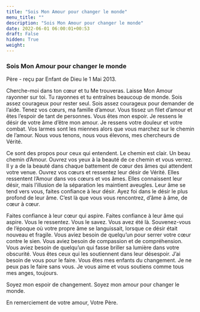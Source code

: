```yaml
---
title: "Sois Mon Amour pour changer le monde"
menu_title: ""
description: "Sois Mon Amour pour changer le monde"
date: 2022-06-01 06:00:01+00:53
draft: False
hidden: True
weight:
---
```

### Sois Mon Amour pour changer le monde

Père - reçu par Enfant de Dieu le 1 Mai 2013.

Cherche-moi dans ton cœur et tu Me trouveras. Laisse Mon Amour rayonner sur toi. Tu rayonnes et tu entraînes beaucoup de monde. Sois assez courageux pour rester seul. Sois assez courageux pour demander de l’aide. Tenez vos cœurs, ma famille d’amour. Vous tissez un filet d’amour et êtes l’espoir de tant de personnes. Vous êtes mon espoir. Je ressens le désir de votre âme d’être mon amour. Je ressens votre douleur et votre combat. Vos larmes sont les miennes alors que vous marchez sur le chemin de l’amour. Nous vous tenons, nous vous élevons, mes chercheurs de Vérité.

Ce sont des propos pour ceux qui entendent. Le chemin est clair. Un beau chemin d’Amour. Ouvrez vos yeux à la beauté de ce chemin et vous verrez. Il y a de la beauté dans chaque battement de cœur des âmes qui attendent votre venue. Ouvrez vos cœurs et ressentez leur désir de Vérité. Elles ressentent l’Amour dans vos cœurs et vos âmes. Elles connaissent leur désir, mais l’illusion de la séparation les maintient aveugles. Leur âme se tend vers vous, faites confiance à leur désir. Ayez foi dans le désir le plus profond de leur âme. C’est là que vous vous rencontrez, d’âme à âme, de cœur à cœur.

Faites confiance à leur cœur qui aspire. Faites confiance à leur âme qui aspire. Vous le ressentez. Vous le savez. Vous avez été là. Souvenez-vous de l’époque où votre propre âme se languissait, lorsque ce désir était nouveau et fragile. Vous aviez besoin de quelqu’un pour serrer votre cœur contre le sien. Vous aviez besoin de compassion et de compréhension. Vous aviez besoin de quelqu’un qui fasse briller sa lumière dans votre obscurité. Vous êtes ceux qui les soutiennent dans leur désespoir. J’ai besoin de vous pour le faire. Vous êtes mes enfants du changement. Je ne peux pas le faire sans vous. Je vous aime et vous soutiens comme tous mes anges, toujours.

Soyez mon espoir de changement. Soyez mon amour pour changer le monde.

En remerciement de votre amour, Votre Père.
